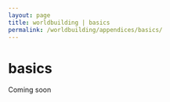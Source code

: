 ```yaml
---
layout: page
title: worldbuilding | basics
permalink: /worldbuilding/appendices/basics/
---
```


# basics

Coming soon
